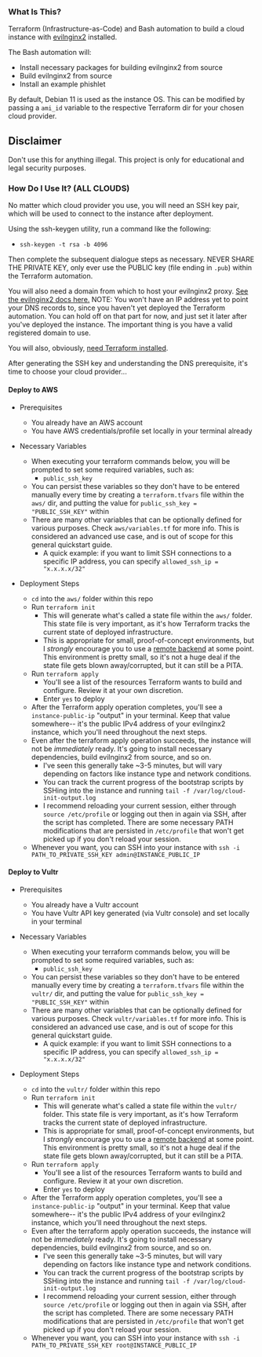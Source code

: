 ### What Is This?
Terraform (Infrastructure-as-Code) and Bash automation to build a cloud instance with [evilnginx2](https://github.com/kgretzky/evilginx2) installed.

The Bash automation will:
- Install necessary packages for building evilnginx2 from source
- Build evilnginx2 from source
- Install an example phishlet

By default, Debian 11 is used as the instance OS. This can be modified by passing a `ami_id` variable to the respective Terraform dir for your chosen cloud provider.

## Disclaimer
Don't use this for anything illegal. This project is only for educational and legal security purposes.

### How Do I Use It? (ALL CLOUDS)

No matter which cloud provider you use, you will need an SSH key pair, which will be used to connect to the instance after deployment.

Using the ssh-keygen utility, run a command like the following:
- `ssh-keygen -t rsa -b 4096`

Then complete the subsequent dialogue steps as necessary. NEVER SHARE THE PRIVATE KEY, only ever use the PUBLIC key (file ending in `.pub`) within the Terraform automation.

You will also need a domain from which to host your evilnginx2 proxy. [See the evilnginx2 docs here.](https://help.evilginx.com/docs/getting-started/deployment/remote#domain--dns-setup) NOTE: You won't have an IP address yet to point your DNS records to, since you haven't yet deployed the Terraform automation. You can hold off on that part for now, and just set it later after you've deployed the instance. The important thing is you have a valid registered domain to use.

You will also, obviously, [need Terraform installed](https://developer.hashicorp.com/terraform/install).

After generating the SSH key and understanding the DNS prerequisite, it's time to choose your cloud provider...

#### Deploy to AWS

- Prerequisites
    - You already have an AWS account
    - You have AWS credentials/profile set locally in your terminal already

- Necessary Variables
    - When executing your terraform commands below, you will be prompted to set some required variables, such as:
        - `public_ssh_key`
    - You can persist these variables so they don't have to be entered manually every time by creating a `terraform.tfvars` file within the `aws/` dir, and putting the value for `public_ssh_key = "PUBLIC_SSH_KEY"` within
    - There are many other variables that can be optionally defined for various purposes. Check `aws/variables.tf` for more info. This is considered an advanced use case, and is out of scope for this general quickstart guide.
        - A quick example: if you want to limit SSH connections to a specific IP address, you can specify `allowed_ssh_ip = "x.x.x.x/32"`

- Deployment Steps
    - `cd` into the `aws/` folder within this repo
    - Run `terraform init`
        - This will generate what's called a state file within the `aws/` folder. This state file is very important, as it's how Terraform tracks the current state of deployed infrastructure.
        - This is appropriate for small, proof-of-concept environments, but I *strongly* encourage you to use a [remote backend](https://developer.hashicorp.com/terraform/language/settings/backends/s3) at some point. This environment is pretty small, so it's not a huge deal if the state file gets blown away/corrupted, but it can still be a PITA.
    - Run `terraform apply`
        - You'll see a list of the resources Terraform wants to build and configure. Review it at your own discretion.
        - Enter `yes` to deploy
    - After the Terraform apply operation completes, you'll see a `instance-public-ip` "output" in your terminal. Keep that value somewhere-- it's the public IPv4 address of your evilnginx2 instance, which you'll need throughout the next steps.
    - Even after the terraform apply operation succeeds, the instance will not be *immediately* ready. It's going to install necessary dependencies, build evilnginx2 from source, and so on.
        - I've seen this generally take ~3-5 minutes, but will vary depending on factors like instance type and network conditions.
        - You can track the current progress of the bootstrap scripts by SSHing into the instance and running `tail -f /var/log/cloud-init-output.log`
        - I recommend reloading your current session, either through `source /etc/profile` or logging out then in again via SSH, after the script has completed. There are some necessary PATH modifications that are persisted in `/etc/profile` that won't get picked up if you don't reload your session.
    - Whenever you want, you can SSH into your instance with `ssh -i PATH_TO_PRIVATE_SSH_KEY admin@INSTANCE_PUBLIC_IP`


#### Deploy to Vultr

- Prerequisites
    - You already have a Vultr account
    - You have Vultr API key generated (via Vultr console) and set locally in your terminal

- Necessary Variables
    - When executing your terraform commands below, you will be prompted to set some required variables, such as:
        - `public_ssh_key`
    - You can persist these variables so they don't have to be entered manually every time by creating a `terraform.tfvars` file within the `vultr/` dir, and putting the value for `public_ssh_key = "PUBLIC_SSH_KEY"` within
    - There are many other variables that can be optionally defined for various purposes. Check `vultr/variables.tf` for more info. This is considered an advanced use case, and is out of scope for this general quickstart guide.
        - A quick example: if you want to limit SSH connections to a specific IP address, you can specify `allowed_ssh_ip = "x.x.x.x/32"`

- Deployment Steps
    - `cd` into the `vultr/` folder within this repo
    - Run `terraform init`
        - This will generate what's called a state file within the `vultr/` folder. This state file is very important, as it's how Terraform tracks the current state of deployed infrastructure.
        - This is appropriate for small, proof-of-concept environments, but I *strongly* encourage you to use a [remote backend](https://developer.hashicorp.com/terraform/language/settings/backends/s3) at some point. This environment is pretty small, so it's not a huge deal if the state file gets blown away/corrupted, but it can still be a PITA.
    - Run `terraform apply`
        - You'll see a list of the resources Terraform wants to build and configure. Review it at your own discretion.
        - Enter `yes` to deploy
    - After the Terraform apply operation completes, you'll see a `instance-public-ip` "output" in your terminal. Keep that value somewhere-- it's the public IPv4 address of your evilnginx2 instance, which you'll need throughout the next steps.
    - Even after the terraform apply operation succeeds, the instance will not be *immediately* ready. It's going to install necessary dependencies, build evilnginx2 from source, and so on.
        - I've seen this generally take ~3-5 minutes, but will vary depending on factors like instance type and network conditions.
        - You can track the current progress of the bootstrap scripts by SSHing into the instance and running `tail -f /var/log/cloud-init-output.log`
        - I recommend reloading your current session, either through `source /etc/profile` or logging out then in again via SSH, after the script has completed. There are some necessary PATH modifications that are persisted in `/etc/profile` that won't get picked up if you don't reload your session.
    - Whenever you want, you can SSH into your instance with `ssh -i PATH_TO_PRIVATE_SSH_KEY root@INSTANCE_PUBLIC_IP`
